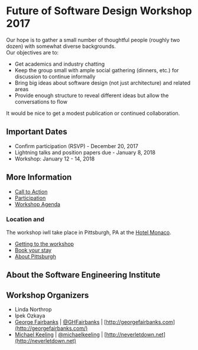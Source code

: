 # Future of Software Design Workshop 2017

Our hope is to gather a small number of thoughtful people (roughly two dozen) with somewhat diverse backgrounds.  
Our objectives are to:

* Get academics and industry chatting
* Keep the group small with ample social gathering (dinners, etc.) for discussion to continue informally
* Bring big ideas about software design (not just architecture) and related areas
* Provide enough structure to reveal different ideas but allow the conversations to flow

It would be nice to get a modest publication or continued collaboration.

## Important Dates

* Confirm participation (RSVP) - December 20, 2017
* Lightning talks and position papers due - January 8, 2018
* Workshop: January 12 - 14, 2018

## More Information

* [Call to Action](call-to-action.md)
* [Participation](participation.md)
* [Workshop Agenda](agenda.md)

### Location and 

The workshop iwll take place in Pittsburgh, PA at the [Hotel Monaco](http://www.monaco-pittsburgh.com/).

* [Getting to the workshop](logistics.md#travel)
* [Book your stay](logistics.md#hotelmonaco)
* [About Pittsburgh](logistics.md#otherthingstodoinpittsburgh)

## About the Software Engineering Institute



## Workshop Organizers

* Linda Northrop
* Ipek Ozkaya
* [George Fairbanks](https://github.com/georgefairbanks) |
  [@GHFairbanks](https://twitter.com/GHFairbanks) |
  [http://georgefairbanks.com](http://georgefairbanks.com/)
* [Michael Keeling](https://github.com/michaelkeeling) |
  [@michaelkeeling](https://twitter.com/michaelkeeling) |
  [http://neverletdown.net](http://neverletdown.net)
